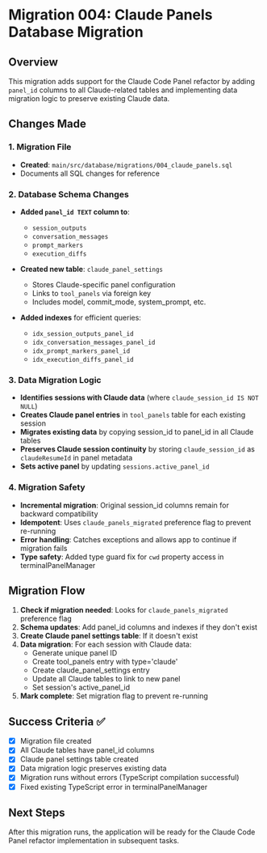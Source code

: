 # Migration 004: Claude Panels Database Migration

## Overview
This migration adds support for the Claude Code Panel refactor by adding `panel_id` columns to all Claude-related tables and implementing data migration logic to preserve existing Claude data.

## Changes Made

### 1. Migration File
- **Created**: `main/src/database/migrations/004_claude_panels.sql`
- Documents all SQL changes for reference

### 2. Database Schema Changes
- **Added `panel_id TEXT` column to**:
  - `session_outputs`
  - `conversation_messages` 
  - `prompt_markers`
  - `execution_diffs`

- **Created new table**: `claude_panel_settings`
  - Stores Claude-specific panel configuration
  - Links to `tool_panels` via foreign key
  - Includes model, commit_mode, system_prompt, etc.

- **Added indexes** for efficient queries:
  - `idx_session_outputs_panel_id`
  - `idx_conversation_messages_panel_id`
  - `idx_prompt_markers_panel_id`
  - `idx_execution_diffs_panel_id`

### 3. Data Migration Logic
- **Identifies sessions with Claude data** (where `claude_session_id IS NOT NULL`)
- **Creates Claude panel entries** in `tool_panels` table for each existing session
- **Migrates existing data** by copying session_id to panel_id in all Claude tables
- **Preserves Claude session continuity** by storing `claude_session_id` as `claudeResumeId` in panel metadata
- **Sets active panel** by updating `sessions.active_panel_id`

### 4. Migration Safety
- **Incremental migration**: Original session_id columns remain for backward compatibility
- **Idempotent**: Uses `claude_panels_migrated` preference flag to prevent re-running
- **Error handling**: Catches exceptions and allows app to continue if migration fails
- **Type safety**: Added type guard fix for `cwd` property access in terminalPanelManager

## Migration Flow

1. **Check if migration needed**: Looks for `claude_panels_migrated` preference flag
2. **Schema updates**: Add panel_id columns and indexes if they don't exist
3. **Create Claude panel settings table**: If it doesn't exist
4. **Data migration**: For each session with Claude data:
   - Generate unique panel ID
   - Create tool_panels entry with type='claude'
   - Create claude_panel_settings entry
   - Update all Claude tables to link to new panel
   - Set session's active_panel_id
5. **Mark complete**: Set migration flag to prevent re-running

## Success Criteria ✅
- [x] Migration file created
- [x] All Claude tables have panel_id columns  
- [x] Claude panel settings table created
- [x] Data migration logic preserves existing data
- [x] Migration runs without errors (TypeScript compilation successful)
- [x] Fixed existing TypeScript error in terminalPanelManager

## Next Steps
After this migration runs, the application will be ready for the Claude Code Panel refactor implementation in subsequent tasks.